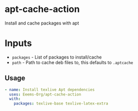 # apt-cache-action

Install and cache packages with apt

# Inputs

- `packages` - List of packages to install/cache
- `path` - Path to cache deb files to, this defaults to `.aptcache`

## Usage

```yaml
- name: Install texlive Apt dependencies
  uses: Eeems-Org/apt-cache-action
  with:
    packages: texlive-base texlive-latex-extra
```

